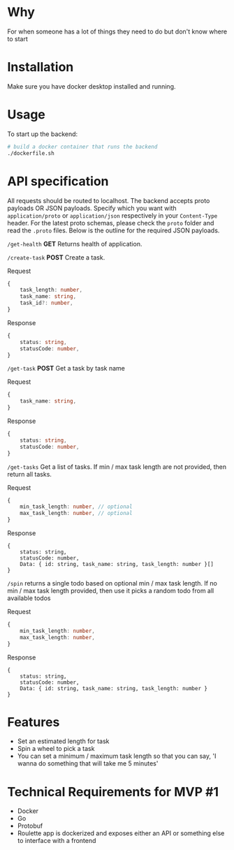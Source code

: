 # Why
For when someone has a lot of things they need to do but don't know where to start

# Installation
Make sure you have docker desktop installed and running.

# Usage
To start up the backend:
```bash
# build a docker container that runs the backend
./dockerfile.sh
```

# API specification
All requests should be routed to localhost.
The backend accepts proto payloads OR JSON payloads.
Specify which you want with `application/proto` or `application/json`
respectively in your `Content-Type` header. For the latest proto schemas, please check the `proto` folder and read the `.proto` files. Below is the outline for the required JSON payloads.


`/get-health`
**GET**
Returns health of application.


`/create-task`
**POST**
Create a task.

Request
```ts
{
    task_length: number,
    task_name: string,
    task_id?: number,
}
```

Response
```ts
{
    status: string,
    statusCode: number,
}
```

`/get-task`
**POST**
Get a task by task name

Request
```ts
{
    task_name: string,
}
```

Response
```ts
{
    status: string,
    statusCode: number,
}
```


`/get-tasks`
Get a list of tasks. If min / max task length are not provided, then return all tasks.

Request
```ts
{
    min_task_length: number, // optional
    max_task_length: number, // optional
}
```

Response
```
{
    status: string,
    statusCode: number,
    Data: { id: string, task_name: string, task_length: number }[]
}
```

`/spin`
returns a single todo based on optional min / max task length. If no min / max task length provided, then use it picks a random todo from all available todos

Request
```ts
{
    min_task_length: number,
    max_task_length: number,
}
```

Response
```
{
    status: string,
    statusCode: number,
    Data: { id: string, task_name: string, task_length: number }
}
```

# Features
* Set an estimated length for task
* Spin a wheel to pick a task
* You can set a minimum / maximum task length so that you can say, 'I wanna do something that will take me 5 minutes'

# Technical Requirements for MVP #1
* Docker
* Go
* Protobuf
* Roulette app is dockerized and exposes either an API or something else to interface with a frontend
